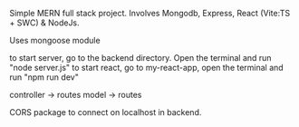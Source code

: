 Simple MERN full stack project. Involves Mongodb, Express, React (Vite:TS + SWC) & NodeJs.

Uses mongoose module

to start server, go to the backend directory. Open the terminal and run "node server.js"
to start react, go to my-react-app, open the terminal and run "npm run dev"

controller -> routes
model -> routes

CORS package to connect on localhost in backend. 